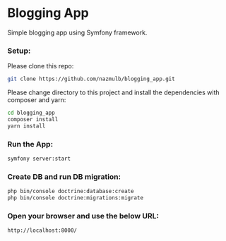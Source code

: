 # Blogging App

Simple blogging app using Symfony framework.

### Setup:

Please clone this repo:

```sh
git clone https://github.com/nazmulb/blogging_app.git
```

Please change directory to this project and install the dependencies with composer and yarn: 

```sh
cd blogging_app
composer install
yarn install
```

### Run the App:

```sh
symfony server:start
```

### Create DB and run DB migration:

```sh
php bin/console doctrine:database:create
php bin/console doctrine:migrations:migrate
```

### Open your browser and use the below URL:
`http://localhost:8000/`
